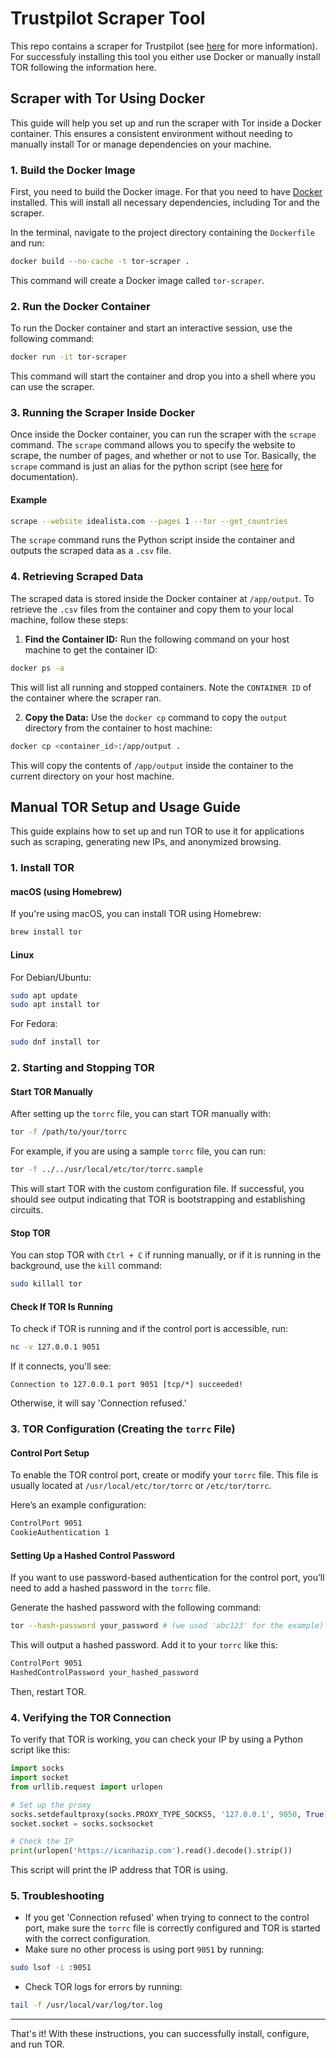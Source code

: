 # Trustpilot Scraper Tool

This repo contains a scraper for Trustpilot (see [here](https://github.com/AthomsG/scraping_with_tor/tree/main/scrape_reviews_website) for more information). For successfuly installing this tool you either use Docker or manually install TOR following the information here. 

## Scraper with Tor Using Docker

This guide will help you set up and run the scraper with Tor inside a Docker container. This ensures a consistent environment without needing to manually install Tor or manage dependencies on your machine.

### 1. Build the Docker Image

First, you need to build the Docker image. For that you need to have [Docker](https://docs.docker.com/get-started/get-docker/) installed. This will install all necessary dependencies, including Tor and the scraper.

In the terminal, navigate to the project directory containing the `Dockerfile` and run:

```bash
docker build --no-cache -t tor-scraper .
```

This command will create a Docker image called `tor-scraper`.

### 2. Run the Docker Container

To run the Docker container and start an interactive session, use the following command:

```bash
docker run -it tor-scraper
```

This command will start the container and drop you into a shell where you can use the scraper.

### 3. Running the Scraper Inside Docker

Once inside the Docker container, you can run the scraper with the `scrape` command. The `scrape` command allows you to specify the website to scrape, the number of pages, and whether or not to use Tor. Basically, the `scrape` command is just an alias for the python script (see [here](https://github.com/AthomsG/scraping_with_tor/tree/main/scrape_reviews_website) for documentation).

#### Example

```bash
scrape --website idealista.com --pages 1 --tor --get_countries
```

The `scrape` command runs the Python script inside the container and outputs the scraped data as a `.csv` file.

### 4. Retrieving Scraped Data

The scraped data is stored inside the Docker container at `/app/output`. To retrieve the `.csv` files from the container and copy them to your local machine, follow these steps:

1. **Find the Container ID:** Run the following command on your host machine to get the container ID:
```bash
docker ps -a
```
This will list all running and stopped containers. Note the `CONTAINER ID` of the container where the scraper ran.

2. **Copy the Data:** Use the `docker cp` command to copy the `output` directory from the container to host machine:
```bash
docker cp <container_id>:/app/output .
```
This will copy the contents of `/app/output` inside the container to the current directory on your host machine.

## Manual TOR Setup and Usage Guide

This guide explains how to set up and run TOR to use it for applications such as scraping, generating new IPs, and anonymized browsing.

### 1. Install TOR

#### macOS (using Homebrew)

If you're using macOS, you can install TOR using Homebrew:

```bash
brew install tor
```

#### Linux

For Debian/Ubuntu:

```bash
sudo apt update
sudo apt install tor
```

For Fedora:

```bash
sudo dnf install tor
```

### 2. Starting and Stopping TOR

#### Start TOR Manually

After setting up the `torrc` file, you can start TOR manually with:

```bash
tor -f /path/to/your/torrc
```

For example, if you are using a sample `torrc` file, you can run:

```bash
tor -f ../../usr/local/etc/tor/torrc.sample
```

This will start TOR with the custom configuration file. If successful, you should see output indicating that TOR is bootstrapping and establishing circuits.

#### Stop TOR

You can stop TOR with `Ctrl + C` if running manually, or if it is running in the background, use the `kill` command:

```bash
sudo killall tor
```

#### Check If TOR Is Running

To check if TOR is running and if the control port is accessible, run:

```bash
nc -v 127.0.0.1 9051
```

If it connects, you'll see:

```
Connection to 127.0.0.1 port 9051 [tcp/*] succeeded!
```

Otherwise, it will say 'Connection refused.'

### 3. TOR Configuration (Creating the `torrc` File)

#### Control Port Setup

To enable the TOR control port, create or modify your `torrc` file. This file is usually located at `/usr/local/etc/tor/torrc` or `/etc/tor/torrc`.

Here’s an example configuration:

```bash
ControlPort 9051
CookieAuthentication 1
```

#### Setting Up a Hashed Control Password

If you want to use password-based authentication for the control port, you’ll need to add a hashed password in the `torrc` file.

Generate the hashed password with the following command:

```bash
tor --hash-password your_password # (we used 'abc123' for the example)
```

This will output a hashed password. Add it to your `torrc` like this:

```bash
ControlPort 9051
HashedControlPassword your_hashed_password
```

Then, restart TOR.

### 4. Verifying the TOR Connection

To verify that TOR is working, you can check your IP by using a Python script like this:

```python
import socks
import socket
from urllib.request import urlopen

# Set up the proxy
socks.setdefaultproxy(socks.PROXY_TYPE_SOCKS5, '127.0.0.1', 9050, True)
socket.socket = socks.socksocket

# Check the IP
print(urlopen('https://icanhazip.com').read().decode().strip())
```

This script will print the IP address that TOR is using.

### 5. Troubleshooting

- If you get 'Connection refused' when trying to connect to the control port, make sure the `torrc` file is correctly configured and TOR is started with the correct configuration.
- Make sure no other process is using port `9051` by running:

```bash
sudo lsof -i :9051
```

- Check TOR logs for errors by running:

```bash
tail -f /usr/local/var/log/tor.log
```

---

That's it! With these instructions, you can successfully install, configure, and run TOR.
